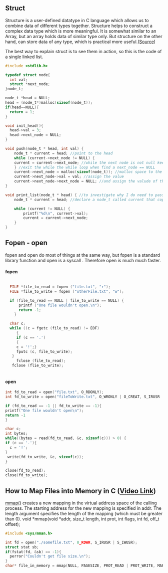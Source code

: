## Struct
Structure is a user-defined datatype in C language which allows us to combine data of different types together. 
Structure helps to construct a complex data type which is more meaningful. It is somewhat similar to an Array, 
but an array holds data of similar type only. But structure on the other hand, can store data of any type, 
which is practical more useful.([Source](https://www.studytonight.com/c/structures-in-c.php))

The best way to explain struct is to see them in action, so this is the code of a single linked list. 

```C
#include <stdlib.h>

typedef struct node{
  int val;
  struct *next_node;
}node_t;

node_t *head = NULL;
head = (node_t*)malloc(sizeof(node_t));
if(head==NULL){
  return = 1;
}

void init_head(){
  head->val = 3;
  head->next_node = NULL;
}

void push(node_t * head, int val) {
    node_t * current = head; //point to the head 
    while (current->next_node != NULL) { 
    current = current->next_node; //while the next node is not null keep looping
    } //exit the while the while loop when find a next_node == NULL
    current->next_node = malloc(sizeof(node_t)); //malloc space to the next node sizeof(node_t) that is the sum of and int(4 bytes)+ value of the node structure
    current->next_node->val = val; //assign the value
    current->next_node->next_node = NULL; //and assign the valude of the next_node to NULL. 
}

void print_list(node_t * head) { //to investigate why I do need to pass the head because technically it has been already declared outside 
    node_t * current = head; //declare a node_t called current that copy the head value. Carbon copy it. 

    while (current != NULL) { 
        printf("%d\n", current->val);
        current = current->next_node;
    }
}


```


## Fopen - open
fopen and open do most of things at the same way, but fopen is a standard library function and open is a syscall .
Therefore open is much much faster. 

#### fopen
```C

  FILE *file_to_read = fopen ("file.txt", "r");
  FILE *file_to_write = fopen ("otherFile.txt", "w");

  if (file_to_read == NULL | file_to_write == NULL) {
      printf ("One file wouldn't open.\n");
      return -1;
    }

  char c;
  while ((c = fgetc (file_to_read) != EOF)
	 {
	 if (c == '.')
	 {
	 c = '!';}
	 fputc (c, file_to_write);
   }
	 fclose (file_to_read); 
   fclose (flie_to_write);
   
```

#### open
```C
int fd_to_read = open("file.txt", O_RDONLY);
int fd_to_write = open("fileToWrite.txt", O_WRONLY | O_CREAT, S_IRUSR | S_IWUSR);

if (fd_to_read == -1 || fd_to_write == -1){
printf("One file wouldn't open\n");
return -1
}

char c;
int bytes;
while((bytes = read(fd_to_read, &c, sizeof(c))) > 0) {
if (c == '.'){
  c = '!';
}
 write(fd_to_write, &c, sizeof(c));
}

close(fd_to_read);
close(fd_to_write);

```

## How to Map Files into Memory in C ([Video Link](https://www.youtube.com/watch?v=m7E9piHcfr4))
[mmap()](http://man7.org/linux/man-pages/man2/mmap.2.html) creates a new mapping in the virtual address space of the
calling process.  The starting address for the new mapping is specified in addr. The length argument specifies the length of the
 mapping (which must be greater than 0). void *mmap(void *addr, size_t length, int prot, int flags, int fd, off_t offset);
```C
#include <sys/mman.h>

int fd = open("./somefile.txt", 0_RDWR, S_IRUSR | S_IWUSR);
struct stat sb;
if(fstat(fd, &sb) == -1){
  perror("Couldn't get file size.\n");
}
char* file_in_memory = mmap(NULL, PAGESIZE, PROT_READ | PROT_WRITE, MAP_SHARED | MAP_ANONYMOUS, fd,0);

```


